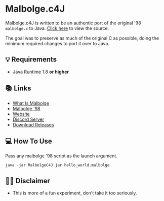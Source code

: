 # Malbolge.c4J
Malbolge.c4J is written to be an authentic port of the original '98 `malbolge.c` to Java. [Click here](https://github.com/Konloch/Mabolge.c4J/blob/main/src/com/konloch/malbolge/MalbolgeC4J.java) to view the source. 

The goal was to preserve as much of the original C as possible, doing the minimum required changes to port it over to Java.

## 💡 Requirements
+ Java Runtime 1.8 **or higher**

## 📚 Links
* [What Is Malbolge](https://en.wikipedia.org/wiki/Malbolge)
* [Malbolge '98](http://www.lscheffer.com/malbolge_interp.html)
* [Website](https://konloch.com/Malbolge.c4J/)
* [Discord Server](https://discord.gg/aexsYpfMEf)
* [Download Releases](https://github.com/Konloch/Malbolge.c4J/releases)

## 💻 How To Use
Pass any malbolge '98 script as the launch argument.
```
java -jar MalbolgeC4J.jar hello_world.malbolge
```

## 👨‍💻 Disclaimer
+ This is more of a fun experiment, don't take it too seriously.
